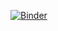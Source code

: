 [![Binder](https://mybinder.org/badge_logo.svg)](https://mybinder.org/v2/gh/bluescarni/ppp2020/master?filepath=pres.ipynb)
